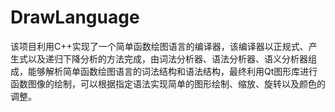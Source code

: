 # DrawLanguage
该项目利用C++实现了一个简单函数绘图语言的编译器，该编译器以正规式、产生式以及递归下降分析的方法完成，由词法分析器、语法分析器、语义分析器组成，能够解析简单函数绘图语言的词法结构和语法结构，最终利用Qt图形库进行函数图像的绘制，可以根据指定语法实现简单的图形绘制、缩放、旋转以及颜色的调整。